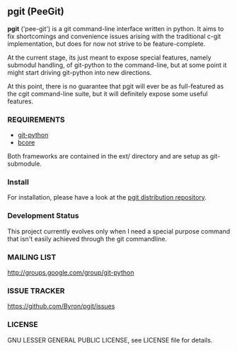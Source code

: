 ## pgit (PeeGit)

**pgit** ('pee-git') is a git command-line interface written in python. It aims to fix shortcomings and convenience issues arising with the traditional c-git implementation, but does for now not strive to be feature-complete.

At the current stage, its just meant to expose special features, namely submodul handling, of git-python to the command-line, but at some point it might start driving git-python into new directions.

At this point, there is no guarantee that pgit will ever be as full-featured as the cgit command-line suite, but it will definitely expose some useful features.

### REQUIREMENTS
* [git-python](https://github.com/gitpython-developers/GitPython)
* [bcore](https://github.com/Byron/bcore)

Both frameworks are contained in the ext/ directory and are setup as git-submodule.

### Install

For installation, please have a look at the [pgit distribution repository](https://github.com/Byron/pgit-distro).

### Development Status

This project currently evolves only when I need a special purpose command that isn't easily achieved through the git commandline.

### MAILING LIST
http://groups.google.com/group/git-python

### ISSUE TRACKER
https://github.com/Byron/pgit/issues

### LICENSE

GNU LESSER GENERAL PUBLIC LICENSE, see LICENSE file for details.
